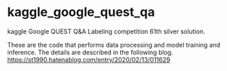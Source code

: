 # kaggle_google_quest_qa
kaggle Google QUEST Q&amp;A Labeling competition 61th silver solution.

These are the code that performs data processing and model training and inference.
The details are described in the following blog.
https://st1990.hatenablog.com/entry/2020/02/13/011629
